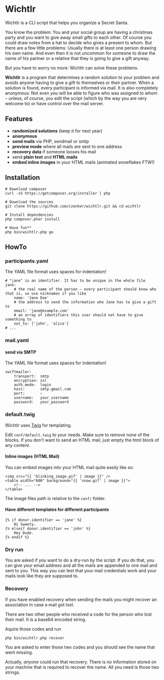 Wichtlr
=====

Wichtlr is a CLI script that helps you organize a Secret Santa.

You know the problem: You and your social group are having a christmas party and you want to give away small gifts to each other. Of course you could draw notes from a hat to decide who gives a present to whom. But there are a few little problems: Usually there is at least one person drawing his own name. And even then it is not uncommon for someone to draw the name of his partner or a relative that they is going to give a gift anyway.

But you have to worry no more: Wichtlr can solve these problems.

**Wichtlr** is a program that determines a random solution to your problem and avoids anyone having to give a gift to themselves or their partner. When a solution is found, every participant is informed via mail. It is also completely anonymous: Not even *you* will be able to figure who was assigned to whom – unless, of course, you edit the script (which by the way you are very welcome to) or have control over the mail server.

Features
------------

 * **randomized solutions** (keep it for next year)
 * **anonymous**
 * **send mails** via PHP, sendmail or smtp
 * **preview mode** where all mails are sent to one address
 * **recovery data** if someone looses his mail
 * send **plain text** and **HTML mails**
 * **embed inline images** in your HTML mails (animated snowflakes FTW!)

Installation
----------------

    # Download composer
    curl -sS https://getcomposer.org/installer | php

    # Download the sources
    git clone https://github.com/czenker/wichtlr.git && cd wichtlr

    # Install dependencies
    php composer.phar install

    # Have fun**
    php bin/wichtlr.php go

HowTo
----------
### participants.yaml

The YAML file format uses spaces for indentation!

    # "jane" is an identifier. It has to be unique in the whole file
    jane:
        # the real name of the person – every participant should know who that is, so use nicknames if you like
        name: 'Jane Doe'
        # the address to send the information who Jane has to give a gift to
        email: 'jane@example.com'
        # an array of identifiers this user should not have to give something to
        not_to: ['john', 'alice']
    # ...

### mail.yaml

#### send via SMTP

The YAML file format uses spaces for indentation!

    swiftmailer:
        transport:  smtp
        encryption: ssl
        auth_mode:  login
        host:       smtp.gmail.com
        port:       ~
        username:   your_username
        password:   your_password

### default.twig

Wichtlr uses [Twig](http://twig.sensiolabs.org/) for templating.

Edit `conf/default.twig` to your needs. Make sure to remove none of the blocks. If you don't want to send an HTML mail, just empty the html block of any content.

#### Inline images (HTML Mail)

You can embed images into your HTML mail quite easily like so:

    <img src="{{ 'blinking_image.gif' | image }}" />
    <table width="600" background="{{ 'snow.gif' | image }}">
        <!-- ... -->
    </table>

The image files path is relative to the `conf/` folder.

#### Have different templates for different participants

    {% if donor.identifier == 'jane' %}
        Hi Sweety.
    {% elseif donor.identifier == 'john' %}
        Hey Dude.
    {% endif %}


### Dry run

You are asked if you want to do a dry-run by the script. If you do that, you can give your email address and all
the mails are appended to one mail and sent to you. This way you can test that your mail credentials work and your
mails look like they are supposed to.

### Recovery

If you have enabled recovery when sending the mails you might recover an association in case a mail got lost.

There are two other people who received a code for the person who lost their mail. It is a base64 encoded string.

Aquire those codes and run

    php bin/wichtlr.php recover

You are asked to enter those two codes and you should see the name that went missing.

Actually, *anyone* could run that recovery. There is no information stored on your machine that is required to recover the name. All you need is those two strings.